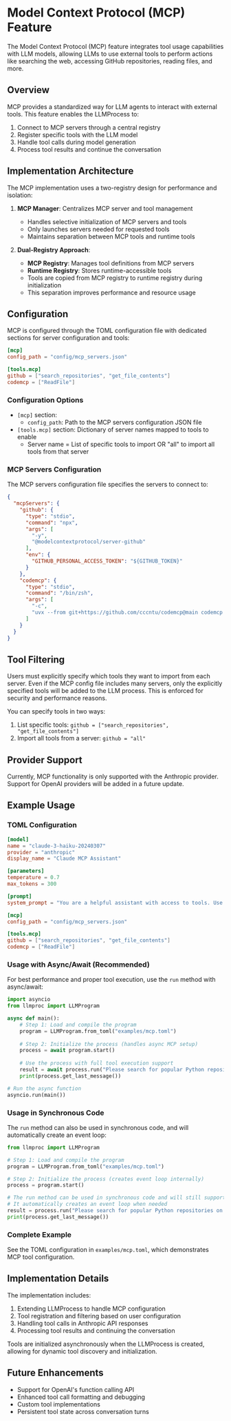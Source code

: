 # Model Context Protocol (MCP) Feature

The Model Context Protocol (MCP) feature integrates tool usage capabilities with LLM models, allowing LLMs to use external tools to perform actions like searching the web, accessing GitHub repositories, reading files, and more.

## Overview

MCP provides a standardized way for LLM agents to interact with external tools. This feature enables the LLMProcess to:

1. Connect to MCP servers through a central registry
2. Register specific tools with the LLM model
3. Handle tool calls during model generation
4. Process tool results and continue the conversation

## Implementation Architecture

The MCP implementation uses a two-registry design for performance and isolation:

1. **MCP Manager**: Centralizes MCP server and tool management
   - Handles selective initialization of MCP servers and tools
   - Only launches servers needed for requested tools
   - Maintains separation between MCP tools and runtime tools

2. **Dual-Registry Approach**:
   - **MCP Registry**: Manages tool definitions from MCP servers
   - **Runtime Registry**: Stores runtime-accessible tools
   - Tools are copied from MCP registry to runtime registry during initialization
   - This separation improves performance and resource usage

## Configuration

MCP is configured through the TOML configuration file with dedicated sections for server configuration and tools:

```toml
[mcp]
config_path = "config/mcp_servers.json"

[tools.mcp]
github = ["search_repositories", "get_file_contents"]
codemcp = ["ReadFile"]
```

### Configuration Options

- `[mcp]` section:
  - `config_path`: Path to the MCP servers configuration JSON file
- `[tools.mcp]` section: Dictionary of server names mapped to tools to enable
  - Server name = List of specific tools to import OR "all" to import all tools from that server

### MCP Servers Configuration

The MCP servers configuration file specifies the servers to connect to:

```json
{
  "mcpServers": {
    "github": {
      "type": "stdio",
      "command": "npx",
      "args": [
        "-y",
        "@modelcontextprotocol/server-github"
      ],
      "env": {
        "GITHUB_PERSONAL_ACCESS_TOKEN": "${GITHUB_TOKEN}"
      }
    },
    "codemcp": {
      "type": "stdio",
      "command": "/bin/zsh",
      "args": [
        "-c",
        "uvx --from git+https://github.com/cccntu/codemcp@main codemcp "
      ]
    }
  }
}
```

## Tool Filtering

Users must explicitly specify which tools they want to import from each server. Even if the MCP config file includes many servers, only the explicitly specified tools will be added to the LLM process. This is enforced for security and performance reasons.

You can specify tools in two ways:

1. List specific tools: `github = ["search_repositories", "get_file_contents"]`
2. Import all tools from a server: `github = "all"`

## Provider Support

Currently, MCP functionality is only supported with the Anthropic provider. Support for OpenAI providers will be added in a future update.

## Example Usage

### TOML Configuration

```toml
[model]
name = "claude-3-haiku-20240307"
provider = "anthropic"
display_name = "Claude MCP Assistant"

[parameters]
temperature = 0.7
max_tokens = 300

[prompt]
system_prompt = "You are a helpful assistant with access to tools. Use tools whenever appropriate to answer user queries accurately."

[mcp]
config_path = "config/mcp_servers.json"

[tools.mcp]
github = ["search_repositories", "get_file_contents"]
codemcp = ["ReadFile"]
```

### Usage with Async/Await (Recommended)

For best performance and proper tool execution, use the `run` method with async/await:

```python
import asyncio
from llmproc import LLMProgram

async def main():
    # Step 1: Load and compile the program
    program = LLMProgram.from_toml("examples/mcp.toml")
    
    # Step 2: Initialize the process (handles async MCP setup)
    process = await program.start()
    
    # Use the process with full tool execution support
    result = await process.run("Please search for popular Python repositories on GitHub.")
    print(process.get_last_message())

# Run the async function
asyncio.run(main())
```

### Usage in Synchronous Code

The `run` method can also be used in synchronous code, and will automatically create an event loop:

```python
from llmproc import LLMProgram

# Step 1: Load and compile the program
program = LLMProgram.from_toml("examples/mcp.toml")

# Step 2: Initialize the process (creates event loop internally)
process = program.start()

# The run method can be used in synchronous code and will still support tools
# It automatically creates an event loop when needed
result = process.run("Please search for popular Python repositories on GitHub.")
print(process.get_last_message())
```

### Complete Example

See the TOML configuration in `examples/mcp.toml`, which demonstrates MCP tool configuration.

## Implementation Details

The implementation includes:

1. Extending LLMProcess to handle MCP configuration
2. Tool registration and filtering based on user configuration
3. Handling tool calls in Anthropic API responses
4. Processing tool results and continuing the conversation

Tools are initialized asynchronously when the LLMProcess is created, allowing for dynamic tool discovery and initialization.

## Future Enhancements

- Support for OpenAI's function calling API
- Enhanced tool call formatting and debugging
- Custom tool implementations
- Persistent tool state across conversation turns